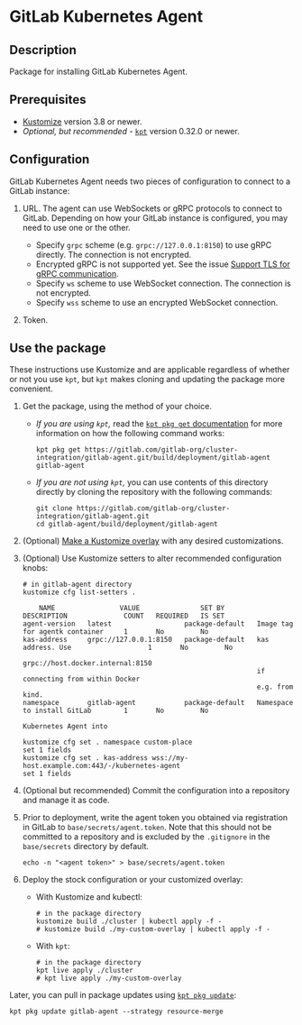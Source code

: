 # GitLab Kubernetes Agent

## Description

Package for installing GitLab Kubernetes Agent.

## Prerequisites

- [Kustomize](https://kustomize.io/) version 3.8 or newer.
- *Optional, but recommended* - [`kpt`](https://googlecontainertools.github.io/kpt/) version 0.32.0 or newer.

## Configuration

GitLab Kubernetes Agent needs two pieces of configuration to connect to a GitLab instance:

1. URL. The agent can use WebSockets or gRPC protocols to connect to GitLab. Depending
   on how your GitLab instance is configured, you may need to use one or the other.

   - Specify `grpc` scheme (e.g. `grpc://127.0.0.1:8150`) to use gRPC directly. The connection is not encrypted.
   - Encrypted gRPC is not supported yet. See the issue
     [Support TLS for gRPC communication](https://gitlab.com/gitlab-org/cluster-integration/gitlab-agent/-/issues/7).
   - Specify `ws` scheme to use WebSocket connection. The connection is not encrypted.
   - Specify `wss` scheme to use an encrypted WebSocket connection.

1. Token.

## Use the package

These instructions use Kustomize and are applicable regardless of whether or not
you use `kpt`, but `kpt` makes cloning and updating the package more convenient.

1. Get the package, using the method of your choice.

   - *If you are using `kpt`,* read the
     [`kpt pkg get` documentation](https://googlecontainertools.github.io/kpt/guides/consumer/get/)
     for more information on how the following command works:

      ```shell
      kpt pkg get https://gitlab.com/gitlab-org/cluster-integration/gitlab-agent.git/build/deployment/gitlab-agent gitlab-agent
      ```

   - *If you are not using `kpt`,* you can use contents of this directory directly
     by cloning the repository with the following commands:

     ```shell
     git clone https://gitlab.com/gitlab-org/cluster-integration/gitlab-agent.git
     cd gitlab-agent/build/deployment/gitlab-agent
     ```

1. (Optional) [Make a Kustomize overlay](https://kubernetes-sigs.github.io/kustomize/guides/offtheshelf/)
   with any desired customizations.

1. (Optional) Use Kustomize setters to alter recommended configuration knobs:

    ```shell
    # in gitlab-agent directory
    kustomize cfg list-setters .

        NAME                VALUE               SET BY                  DESCRIPTION              COUNT   REQUIRED   IS SET
    agent-version   latest                  package-default   Image tag for agentk container     1       No         No
    kas-address     grpc://127.0.0.1:8150   package-default   kas address. Use                   1       No         No
                                                              grpc://host.docker.internal:8150
                                                              if connecting from within Docker
                                                              e.g. from kind.
    namespace       gitlab-agent            package-default   Namespace to install GitLab        1       No         No
                                                              Kubernetes Agent into

    kustomize cfg set . namespace custom-place
    set 1 fields
    kustomize cfg set . kas-address wss://my-host.example.com:443/-/kubernetes-agent
    set 1 fields
    ```

1. (Optional but recommended) Commit the configuration into a repository and manage it as code.

1. Prior to deployment, write the agent token you obtained via registration in GitLab to `base/secrets/agent.token`.
   Note that this should not be committed to a repository and is excluded by the `.gitignore` in the `base/secrets`
   directory by default.

    ```shell
    echo -n "<agent token>" > base/secrets/agent.token
    ```

1. Deploy the stock configuration or your customized overlay:

   - With Kustomize and kubectl:

     ```shell
     # in the package directory
     kustomize build ./cluster | kubectl apply -f -
     # kustomize build ./my-custom-overlay | kubectl apply -f -
     ```

   - With `kpt`:

     ```shell
     # in the package directory
     kpt live apply ./cluster
     # kpt live apply ./my-custom-overlay
     ```

Later, you can pull in package updates using
[`kpt pkg update`](https://googlecontainertools.github.io/kpt/guides/consumer/update/):

```shell
kpt pkg update gitlab-agent --strategy resource-merge
```
